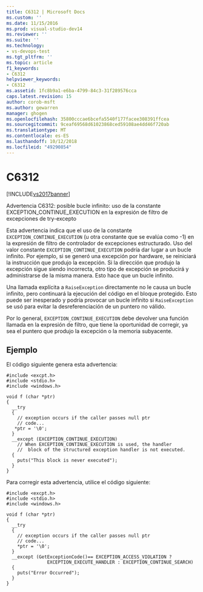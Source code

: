 ```yaml
---
title: C6312 | Microsoft Docs
ms.custom: ''
ms.date: 11/15/2016
ms.prod: visual-studio-dev14
ms.reviewer: ''
ms.suite: ''
ms.technology:
- vs-devops-test
ms.tgt_pltfrm: ''
ms.topic: article
f1_keywords:
- C6312
helpviewer_keywords:
- C6312
ms.assetid: 1fc8b9a1-e6ba-4799-84c3-31f289576cca
caps.latest.revision: 15
author: corob-msft
ms.author: gewarren
manager: ghogen
ms.openlocfilehash: 35800cccae6bcefa5540f177facee308391ffcea
ms.sourcegitcommit: 9ceaf69568d61023868ced59108ae4dd46f720ab
ms.translationtype: MT
ms.contentlocale: es-ES
ms.lasthandoff: 10/12/2018
ms.locfileid: "49290854"
---
```

# <a name="c6312"></a>C6312
[!INCLUDE[vs2017banner](../includes/vs2017banner.md)]

Advertencia C6312: posible bucle infinito: uso de la constante EXCEPTION_CONTINUE_EXECUTION en la expresión de filtro de excepciones de try-excepto  
  
 Esta advertencia indica que el uso de la constante `EXCEPTION_CONTINUE_EXECUTION` (u otra constante que se evalúa como -1) en la expresión de filtro de controlador de excepciones estructurado. Uso del valor constante `EXCEPTION_CONTINUE_EXECUTION` podría dar lugar a un bucle infinito. Por ejemplo, si se generó una excepción por hardware, se reiniciará la instrucción que produjo la excepción. Si la dirección que produjo la excepción sigue siendo incorrecta, otro tipo de excepción se producirá y administrarse de la misma manera. Esto hace que un bucle infinito.  
  
 Una llamada explícita a `RaiseException` directamente no le causa un bucle infinito, pero continuará la ejecución del código en el bloque protegido. Esto puede ser inesperado y podría provocar un bucle infinito si `RaiseException` se usó para evitar la desreferenciación de un puntero no válido.  
  
 Por lo general, `EXCEPTION_CONTINUE_EXECUTION` debe devolver una función llamada en la expresión de filtro, que tiene la oportunidad de corregir, ya sea el puntero que produjo la excepción o la memoria subyacente.  
  
## <a name="example"></a>Ejemplo  
 El código siguiente genera esta advertencia:  
  
```  
#include <excpt.h>  
#include <stdio.h>  
#include <windows.h>  
  
void f (char *ptr)  
{  
  __try   
  {  
    // exception occurs if the caller passes null ptr  
    // code...     
   *ptr = '\0';  
  }   
  __except (EXCEPTION_CONTINUE_EXECUTION)  
    // When EXCEPTION_CONTINUE_EXECUTION is used, the handler  
    //  block of the structured exception handler is not executed.   
  {  
    puts("This block is never executed");  
  }  
}  
```  
  
 Para corregir esta advertencia, utilice el código siguiente:  
  
```  
#include <excpt.h>  
#include <stdio.h>  
#include <windows.h>  
  
void f (char *ptr)  
{  
  __try   
  {  
    // exception occurs if the caller passes null ptr  
    // code...  
    *ptr = '\0';  
  }   
  __except (GetExceptionCode()== EXCEPTION_ACCESS_VIOLATION ?   
               EXCEPTION_EXECUTE_HANDLER : EXCEPTION_CONTINUE_SEARCH)   
  {  
    puts("Error Occurred");  
  }  
}  
```



